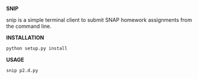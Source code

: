 **SNIP**

snip is a simple terminal client to submit SNAP homework assignments from the command line. 

**INSTALLATION**

```bash
python setup.py install 
```

**USAGE**
```bash
snip p2.d.py
```
